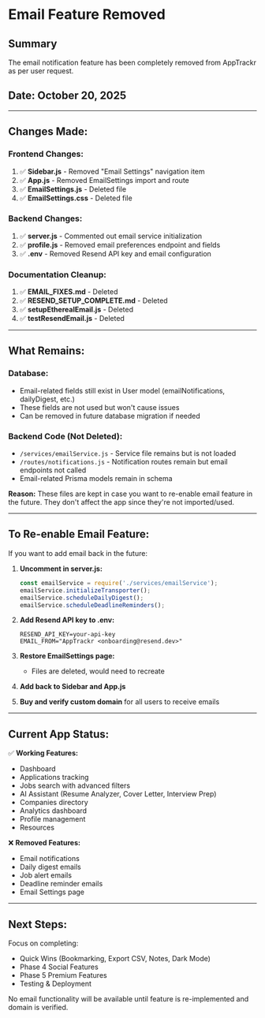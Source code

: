 # Email Feature Removed

## Summary
The email notification feature has been completely removed from AppTrackr as per user request.

## Date: October 20, 2025

---

## Changes Made:

### Frontend Changes:
1. ✅ **Sidebar.js** - Removed "Email Settings" navigation item
2. ✅ **App.js** - Removed EmailSettings import and route
3. ✅ **EmailSettings.js** - Deleted file
4. ✅ **EmailSettings.css** - Deleted file

### Backend Changes:
1. ✅ **server.js** - Commented out email service initialization
2. ✅ **profile.js** - Removed email preferences endpoint and fields
3. ✅ **.env** - Removed Resend API key and email configuration

### Documentation Cleanup:
1. ✅ **EMAIL_FIXES.md** - Deleted
2. ✅ **RESEND_SETUP_COMPLETE.md** - Deleted  
3. ✅ **setupEtherealEmail.js** - Deleted
4. ✅ **testResendEmail.js** - Deleted

---

## What Remains:

### Database:
- Email-related fields still exist in User model (emailNotifications, dailyDigest, etc.)
- These fields are not used but won't cause issues
- Can be removed in future database migration if needed

### Backend Code (Not Deleted):
- `/services/emailService.js` - Service file remains but is not loaded
- `/routes/notifications.js` - Notification routes remain but email endpoints not called
- Email-related Prisma models remain in schema

**Reason:** These files are kept in case you want to re-enable email feature in the future. They don't affect the app since they're not imported/used.

---

## To Re-enable Email Feature:

If you want to add email back in the future:

1. **Uncomment in server.js:**
   ```javascript
   const emailService = require('./services/emailService');
   emailService.initializeTransporter();
   emailService.scheduleDailyDigest();
   emailService.scheduleDeadlineReminders();
   ```

2. **Add Resend API key to .env:**
   ```env
   RESEND_API_KEY=your-api-key
   EMAIL_FROM="AppTrackr <onboarding@resend.dev>"
   ```

3. **Restore EmailSettings page:**
   - Files are deleted, would need to recreate

4. **Add back to Sidebar and App.js**

5. **Buy and verify custom domain** for all users to receive emails

---

## Current App Status:

✅ **Working Features:**
- Dashboard
- Applications tracking
- Jobs search with advanced filters
- AI Assistant (Resume Analyzer, Cover Letter, Interview Prep)
- Companies directory
- Analytics dashboard
- Profile management
- Resources

❌ **Removed Features:**
- Email notifications
- Daily digest emails
- Job alert emails
- Deadline reminder emails
- Email Settings page

---

## Next Steps:

Focus on completing:
- Quick Wins (Bookmarking, Export CSV, Notes, Dark Mode)
- Phase 4 Social Features
- Phase 5 Premium Features
- Testing & Deployment

No email functionality will be available until feature is re-implemented and domain is verified.
